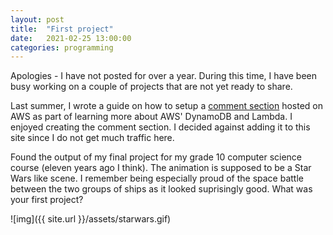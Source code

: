 ```yaml
---
layout: post
title:  "First project"
date:   2021-02-25 13:00:00
categories: programming
---
```



Apologies - I have not posted for over a year. During this time, I have been busy working on a couple of projects that are not yet ready to share.

Last summer, I wrote a guide on how to setup a [comment section](https://github.com/mannyray/AWScommentSection) hosted on AWS as part of learning more about AWS' DynamoDB and Lambda. I enjoyed creating the comment section. I decided against adding it to this site since I do not get much traffic here.


Found the output of my final project for my grade 10 computer science course (eleven years ago I think). The animation is supposed to be a Star Wars like scene. I remember being especially proud of the space battle between the two groups of ships as it looked suprisingly good. What was your first project?

![img]({{ site.url }}/assets/starwars.gif)


